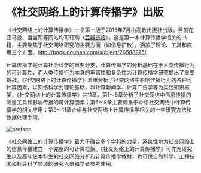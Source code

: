 

# 《社交网络上的计算传播学》出版

《社交网络上的计算传播学》一书第一版于2015年7月由高教出版社出版，目前在亚马逊、当当网等网站均可订购（[豆瓣链接](http://book.douban.com/subject/26588975/)）。这是第一本计算传播学相关的书籍，主要聚焦于社交网络研究的主要方面（如信息扩散），涵盖了理论、工具和应用三个方面。<http://book.douban.com/subject/26588975/>

计算传播学是计算社会科学的重要分支，计算传播学的分析基础在于人类传播行为的可计算性，而人类传播行为本身的丰富性和复杂性为计算传播学研究提出了重要挑战。《社交网络上的计算传播学》着重分析了社交网络中影响传播行为的各种可计算因素，以网络科学为理论基础，以计算新闻学、计算广告学等为实践知识框架，《社交网络上的计算传播学》共11章。第1～5章分析了社交网络中信息传播的测量工具和影响传播的可计算因素；第6～8章主要侧重于介绍社交网络中计算传播学的相关应用；第9～11章介绍与社交网络上计算传播学相关的一些研究方法和数据处理手段。

![preface](http://114.212.240.7:8089/wp-content/uploads/2015/08/preface-208x300.jpg)

《社交网络上的计算传播学》着力于融合多个学科的力量，系统性地为社交网络上的信息传播建立一个完整的可计算框架。《社交网络上的计算传播学》可作为研究生以及高年级本科生的社交网络分析和计算传播学教材，也可供自然科学、工程技术和社会科学领域的研究人员和学者参考使用。

